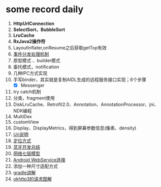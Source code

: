 # some record daily
1. **HttpUrlConnection**  
2. **SelectSort、BubbleSort**
3. **LruCache**  
4. **RxJava2操作符**  
5. LayoutInflater,onResume之后获取getTop有效  
6. [事件分发处理机制](https://github.com/MonkHank/RecordOwn/blob/master/readme06.md)  
7. 原型模式 、builder模式  
8. 委托模式，notification  
9. 几种IPC方式实现  
10. 手写binder，其实就是复制AIDL生成的远程服务接口实现；6个步骤
    - [x] Messenger
11. try catch机制
12. 分类，fragment使用
13. DiskLruCache、Retrofit2.0、Annotation、AnnotationProcessor、jni、NDK编程
14. MultiDex
15. customView
16. Display、DisplayMetrics，得到屏幕参数信息(像素、density)
17. [Uri说明](https://github.com/MonkHank/RecordOwn/blob/master/readme17.md)
18. [定位方式](https://github.com/MonkHank/RecordOwn/blob/master/readme18.md)
19. [蓝牙开发总结](https://github.com/MonkHank/RecordOwn/blob/master/readme19.md)
20. [网络七层模型](https://github.com/MonkHank/RecordOwn/blob/master/readme20.md)
21. [Android WebService连接](https://github.com/MonkHank/RecordOwn/blob/master/readme21.md)
22. 添加一种尺寸适配方式
23. [gradle讲解](https://github.com/MonkHank/HelloGroovy/blob/master/ReadMe.md)
24. [okhttp3的请求图解](https://github.com/MonkHank/RecordOwn/blob/master/readme22.md)
